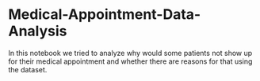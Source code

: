 # Medical-Appointment-Data-Analysis
In this notebook we tried to analyze why would some patients not show up for their medical appointment and whether there are reasons for that using the dataset.

